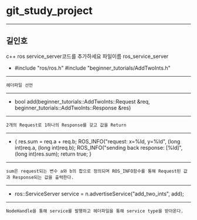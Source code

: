 # git_study_project
---
## 길인호
c++ ros service_server코드를 추가하세요 파일이름 ros_service_server

* #include "ros/ros.h"
  #include "beginner_tutorials/AddTwoInts.h"
---
	헤더파일 선언
---
* bool add(beginner_tutorials::AddTwoInts::Request  &req,
  beginner_tutorials::AddTwoInts::Response &res)
---
	2개의 Request로 1하나의 Response를 갖고 값을 Return
---
* {
  res.sum = req.a + req.b;
  ROS_INFO("request: x=%ld, y=%ld", (long int)req.a, (long int)req.b);
  ROS_INFO("sending back response: [%ld]", (long int)res.sum);
  return true;
}
---
	sum은 request되는 변수 a와 b의 합으로 정의되며 ROS_INFO함수를 통해 Request된 값과 Response되는 값을 출력한다.
---
* ros::ServiceServer service = n.advertiseService("add_two_ints", add);
---
	NodeHandle을 통해 service를 발행하고 헤더파일을 통해 service type을 받아온다.
